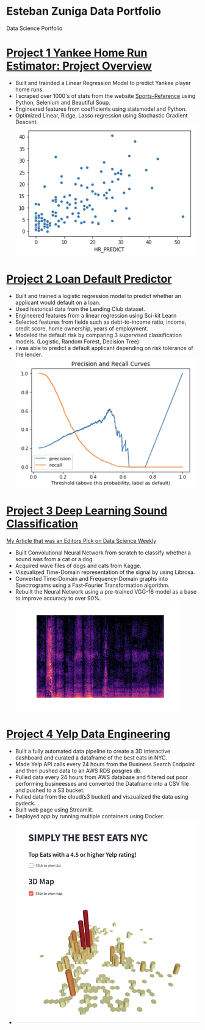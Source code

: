# Esteban Zuniga Data Portfolio 
Data Science Portfolio

# [Project 1 Yankee Home Run Estimator: Project Overview](https://github.com/Ezuniga13/Home-Run-regression)

- Built and trainded a Linear Regression Model to predict Yankee player home runs.
- I scraped over 1000's of stats from the website [Sports-Reference](https://www.sports-reference.com) using Python, Selenium and Beautiful Soup. 
- Engineered features from coefficients using statsmodel and Python.
- Optimized Linear, Ridge, Lasso regression using Stochastic Gradient Descent.
![Main Page!](/images/hr_scatter.png)

# [Project 2 Loan Default Predictor ](https://github.com/Ezuniga13/loan-classification)

- Built and trained a logistic regression model to predict whether an applicant would default on a loan.
- Used historical data from the Lending Club dataset.
- Engineered features from a linear regression using Sci-kit Learn
- Selected features from fields such as debt-to-income ratio, income, credit score, home ownership, years of employment.
- Modeled the default risk by comparing 3 supervised classification models. (Logistic, Random Forest, Decision Tree)
- I was able to predict a default applicant depending on risk tolerance of the lender.
![Main Page!](/images/roc_curve.png)

# [Project 3 Deep Learning Sound Classification ](https://github.com/Ezuniga13/AI-sound-classification-deep-learning)
[My Article that was an Editors Pick on Data Science Weekly](https://selectfrom.dev/spectrograms-or-how-i-learned-to-stop-worrying-and-love-audio-signal-processing-for-machine-d28c022ca5ca)

- Built Convolutional Neural Network from scratch to classify whether a sound was from a cat or a dog.
- Acquired wave files of dogs and cats from Kagge.
- Viszualized Time-Domain representation of the signal by using Librosa.
- Converted Time-Domain and Frequency-Domain graphs into Spectrograms using a Fast-Fourier Transformation algorithm.
- Rebuilt the Neural Network using a pre-trained VGG-16 model as a base to improve accuracy to over 90%.
![Main Page!](/images/cat_7.png)

# [Project 4 Yelp Data Engineering  ](https://github.com/Ezuniga13/Yelp-Data-Engineeering)

- Built a fully automated data pipeline to create a 3D interactive dashboard and curated a dataframe of the best eats in NYC.
- Made Yelp API calls every 24 hours from the Business Search Endpoint and then pushed data to an AWS RDS posgres db.
- Pulled data every 24 hours from AWS database and filtered out poor performing busineesses and converted the Dataframe into a CSV file and pushed to a S3 bucket.
- Pulled data from the cloud(s3 bucket) and viszualized the data using pydeck.
-  Built web page using Streamlit.
-  Deployed app by running multiple containers using Docker.
-  ![Main Page!](/images/simple_map.png)
